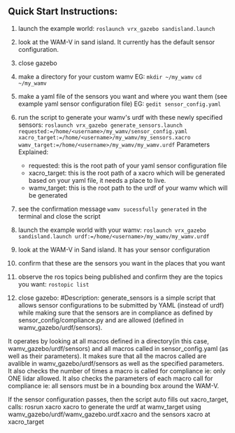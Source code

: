 ## Quick Start Instructions:
1. launch the example world:
```roslaunch vrx_gazebo sandisland.launch```
2. look at the WAM-V in sand island. It currently has the default sensor configuration.
3. close gazebo
4. make a directory for your custom wamv EG:
```mkdir ~/my_wamv```
```cd ~/my_wamv```

5. make a yaml file of the sensors you want and where you want them (see example yaml sensor configuration file) EG:
```gedit sensor_config.yaml```

6. run the script to generate your wamv's urdf with these newly specified sensors:
```roslaunch vrx_gazebo generate_sensors.launch requested:=/home/<username>/my_wamv/sensor_config.yaml xacro_target:=/home/<username>/my_wamv/my_sensors.xacro wamv_target:=/home/<username>/my_wamv/my_wamv.urdf```
Parameters Explained:
    * requested:
this is the root path of your yaml sensor configuration file
    * xacro_target:
this is the root path of a xacro which will be generated based on your yaml file, it needs a place to live.
     * wamv_target:
this is the root path to the urdf of your wamv which will be generated
7. see the confirmation message ```wamv sucessfully generated``` in the terminal and close the script
8. launch the example world with your wamv:
```roslaunch vrx_gazebo sandisland.launch urdf:=/home/<username>/my_wamv/my_wamv.urdf```
9. look at the WAM-V in Sand island. It has your sensor configuration
10. confirm that these are the sensors you want in the places that you want
11. observe the ros topics being published and confirm they are the topics you want:
```rostopic list```
12. close gazebo:
#Description:
generate_sensors is a simple script that allows sensor configurations to be submitted by YAML (instead of urdf) while making sure that the sensors are in compliance as defined by sensor_config/compliance.py and are
allowed (defined in wamv_gazebo/urdf/sensors).

It operates by looking at all macros defined in a directory(in this case, wamv_gazebo/urdf/sensors)
and all macros called in sensor_config.yaml (as well as their parameters). It makes sure that all the macros
called are avalible in wamv_gazebo/urdf/sensors as well as the specified parameters. It also checks the number
of times a macro is called for compliance ie: only ONE lidar allowed. It also checks the parameters of each
macro call for compliance ie: all sensors must be in a bounding box around the WAM-V.
	
If the sensor configuration passes, then the script auto fills out xacro_target, calls: rosrun xacro xacro to generate the urdf at wamv_target using wamv_gazebo/urdf/wamv_gazebo.urdf.xacro and the sensors xacro at xacro_target